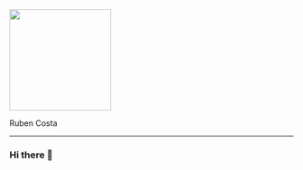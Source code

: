 <div>
  <img align="top" width="180px" src="https://avatars.githubusercontent.com/u/57733728?s=400&u=a4ee41e49c00cea5aa3e6742706c9675e011af3c&v=4">
  <p align="top">Ruben Costa</p>
</div>

<hr></hr>

### Hi there 👋
